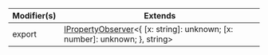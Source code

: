 | Modifier(s)                            | Extends                                    |
|----------------------------------------|--------------------------------------------|
| export | [IPropertyObserver](/runtime/interface/observation/ipropertyobserver.md)&lt;{ [x: string]: unknown; [x: number]: unknown; }, string&gt; |